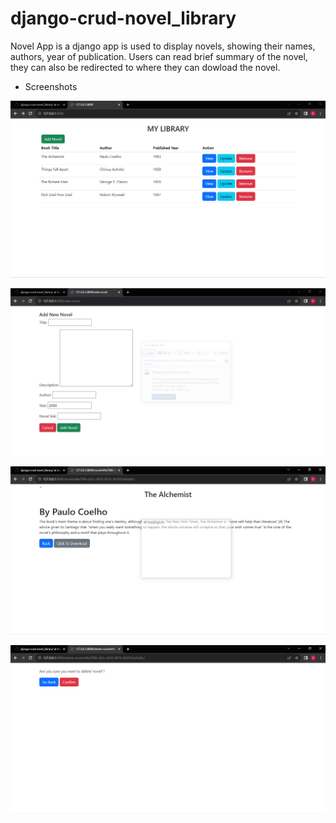 # django-crud-novel_library
Novel App is a django app is used to display novels, showing their names, authors, year of publication.
Users can read brief summary of the novel, they can also be redirected to where they can dowload the novel.

- Screenshots
  
![List of all the novels](mycrud/screenshoots/1.png)

![For for adding novels](mycrud/screenshoots/2.PNG)

![Novel summary](mycrud/screenshoots/3.PNG)

![Delete novel from list](mycrud/screenshoots/4.PNG)
